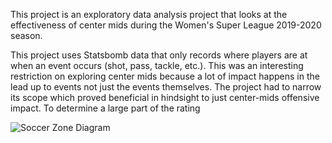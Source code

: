 This project is an exploratory data analysis project that looks at the effectiveness of center mids during the Women's Super League 2019-2020 season.

This project uses Statsbomb data that only records where players are at when an event occurs (shot, pass, tackle, etc.). This was an interesting restriction on exploring center mids because a lot of impact happens in the lead up to events not just the events themselves. The project had to narrow its scope which proved beneficial in hindsight to just center-mids offensive impact. To determine a large part of the rating 







![Soccer Zone Diagram](https://www.google.com/url?sa=i&url=http%3A%2F%2Fleochanperformanceanalysis.blogspot.com%2F2013%2F08%2Fwhat-is-zone-14-in-football.html&psig=AOvVaw2RELiflGKcdhH2ukz4XLOP&ust=1666353210601000&source=images&cd=vfe&ved=0CAsQjRxqFwoTCIji68rf7voCFQAAAAAdAAAAABAI)
